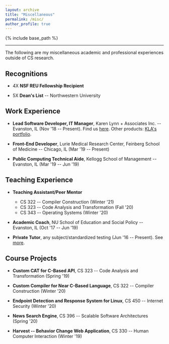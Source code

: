 ```yaml
---
layout: archive
title: "Miscellaneous"
permalink: /misc/
author_profile: true
---
```


{% include base_path %}

---

The following are my miscellaneous academic and professional experiences 
outside of CS research.

## Recognitions

- 4X **NSF REU Fellowship Recipient**

- 5X **Dean's List** -- Northwestern University

## Work Experience 

- **Lead Software Developer, IT Manager**, Karen Lynn + Associates Inc. -- Evanston, IL (Nov '18 -- Present). Find
us [here](https://klabeautyllc.com). Other products: [KLA's portfolio](https://karenlynnmakeup.com).  

- **Front-End Developer**, Lurie Medical Research Center, Feinberg School of 
Medicine -- Chicago, IL (Mar '19 -- Present)

- **Public Computing Technical Aide**, Kellogg School of Management -- Evanston, 
IL (Mar '19 -- Jun '19)

## Teaching Experience 

- **Teaching Assistant/Peer Mentor**
    - CS 322 -- Compiler Construction (Winter '21)
    - CS 323 -- Code Analysis and Transformation (Fall '20)
    - CS 343 -- Operating Systems (Winter '20)

- **Academic Coach**, NU School of Education and Social Policy -- Evanston, 
IL (Oct '17 -- Jun '19)

- **Private Tutor**, any subject/standardized testing (Jun '16 -- Present). See 
[more](https://www.thumbtack.com/il/evanston/test-prep/math-standardized-test-tutor/service/299791549670416544). 

## Course Projects

- **Custom CAT for C-Based API**, CS 323 -- Code Analysis and Transformation (Spring '19)

- **Custom Compiler for Near C-Based Language**, CS 322 -- Compiler Construction
(Winter '20)

- **Endpoint Detection and Response System for Linux**, CS 450 -- Internet Security
(Winter '20)

- **News Search Engine**, CS 396 -- Scalable Software Architectures (Spring '20)

- **Harvest -- Behavior Change Web Application**, CS 330 -- Human Computer Interaction
(Winter '19)
